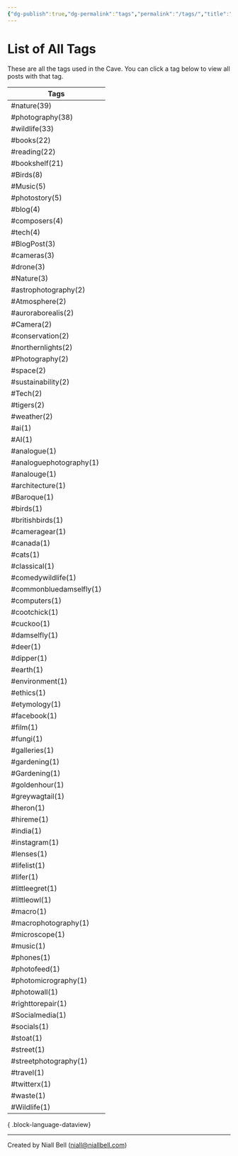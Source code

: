 ```yaml
---
{"dg-publish":true,"dg-permalink":"tags","permalink":"/tags/","title":"List of All Tags","hide":true,"noteIcon":null,"created":"2024-04-16T00:05:40.920+01:00","updated":"2024-05-05T11:08:34.273+01:00"}
---
```


# List of All Tags

These are all the tags used in the Cave. You can click a tag below to view all posts with that tag.

| Tags                    |
| ----------------------- |
| #nature(39)             |
| #photography(38)        |
| #wildlife(33)           |
| #books(22)              |
| #reading(22)            |
| #bookshelf(21)          |
| #Birds(8)               |
| #Music(5)               |
| #photostory(5)          |
| #blog(4)                |
| #composers(4)           |
| #tech(4)                |
| #BlogPost(3)            |
| #cameras(3)             |
| #drone(3)               |
| #Nature(3)              |
| #astrophotography(2)    |
| #Atmosphere(2)          |
| #auroraborealis(2)      |
| #Camera(2)              |
| #conservation(2)        |
| #northernlights(2)      |
| #Photography(2)         |
| #space(2)               |
| #sustainability(2)      |
| #Tech(2)                |
| #tigers(2)              |
| #weather(2)             |
| #ai(1)                  |
| #AI(1)                  |
| #analogue(1)            |
| #analoguephotography(1) |
| #analouge(1)            |
| #architecture(1)        |
| #Baroque(1)             |
| #birds(1)               |
| #britishbirds(1)        |
| #cameragear(1)          |
| #canada(1)              |
| #cats(1)                |
| #classical(1)           |
| #comedywildlife(1)      |
| #commonbluedamselfly(1) |
| #computers(1)           |
| #cootchick(1)           |
| #cuckoo(1)              |
| #damselfly(1)           |
| #deer(1)                |
| #dipper(1)              |
| #earth(1)               |
| #environment(1)         |
| #ethics(1)              |
| #etymology(1)           |
| #facebook(1)            |
| #film(1)                |
| #fungi(1)               |
| #galleries(1)           |
| #gardening(1)           |
| #Gardening(1)           |
| #goldenhour(1)          |
| #greywagtail(1)         |
| #heron(1)               |
| #hireme(1)              |
| #india(1)               |
| #instagram(1)           |
| #lenses(1)              |
| #lifelist(1)            |
| #lifer(1)               |
| #littleegret(1)         |
| #littleowl(1)           |
| #macro(1)               |
| #macrophotography(1)    |
| #microscope(1)          |
| #music(1)               |
| #phones(1)              |
| #photofeed(1)           |
| #photomicrography(1)    |
| #photowall(1)           |
| #righttorepair(1)       |
| #Socialmedia(1)         |
| #socials(1)             |
| #stoat(1)               |
| #street(1)              |
| #streetphotography(1)   |
| #travel(1)              |
| #twitterx(1)            |
| #waste(1)               |
| #Wildlife(1)            |

{ .block-language-dataview}

---
Created by Niall Bell (niall@niallbell.com)